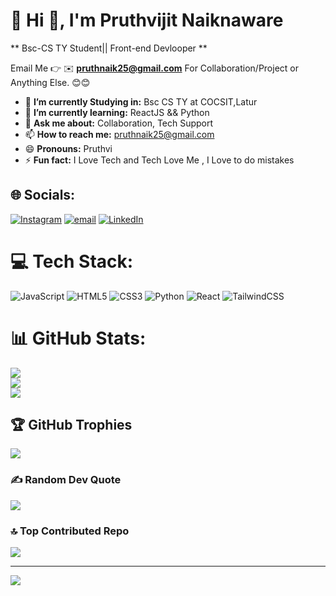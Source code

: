 # 💫 Hi 👋, I'm Pruthvijit Naiknaware
**  Bsc-CS TY Student|| Front-end Devlooper **

Email Me 👉 ✉️ **pruthnaik25@gmail.com** For Collaboration/Project or Anything Else. 😊😊

- 🔭 **I’m currently Studying in:** Bsc CS TY at COCSIT,Latur
- 🌱 **I’m currently learning:** ReactJS && Python
- 💬 **Ask me about:** Collaboration, Tech Support
- 📫 **How to reach me:** pruthnaik25@gmail.com
- 😄 **Pronouns:** Pruthvi
- ⚡ **Fun fact:** I Love Tech and Tech Love Me , I Love to do mistakes
## 🌐 Socials:
[![Instagram](https://img.shields.io/badge/Instagram-%23E4405F.svg?logo=Instagram&logoColor=white)](https://instagram.com/x_omya_x_29) [![email](https://img.shields.io/badge/Email-D14836?logo=gmail&logoColor=white)](mailto:pruthnaik25@gmail.com) 
[![LinkedIn](https://img.shields.io/badge/LinkedIn-%230077B5.svg?logo=linkedin&logoColor=white)](https://www.linkedin.com/in/pruthvijit-naiknaware-42ba94369)

# 💻 Tech Stack:
![JavaScript](https://img.shields.io/badge/javascript-%23323330.svg?style=for-the-badge&logo=javascript&logoColor=%23F7DF1E) ![HTML5](https://img.shields.io/badge/html5-%23E34F26.svg?style=for-the-badge&logo=html5&logoColor=white) ![CSS3](https://img.shields.io/badge/css3-%231572B6.svg?style=for-the-badge&logo=css3&logoColor=white) ![Python](https://img.shields.io/badge/python-3670A0?style=for-the-badge&logo=python&logoColor=ffdd54) ![React](https://img.shields.io/badge/react-%2320232a.svg?style=for-the-badge&logo=react&logoColor=%2361DAFB) ![TailwindCSS](https://img.shields.io/badge/tailwindcss-%2338B2AC.svg?style=for-the-badge&logo=tailwind-css&logoColor=white)
# 📊 GitHub Stats:
![](https://github-readme-stats.vercel.app/api?username=prutvi-naik&theme=nord&hide_border=false&include_all_commits=true&count_private=false)<br/>
![](https://nirzak-streak-stats.vercel.app/?user=prutvi-naik&theme=nord&hide_border=false)<br/>
![](https://github-readme-stats.vercel.app/api/top-langs/?username=prutvi-naik&theme=nord&hide_border=false&include_all_commits=true&count_private=false&layout=compact)

## 🏆 GitHub Trophies
![](https://github-profile-trophy.vercel.app/?username=prutvi-naik&theme=radical&no-frame=false&no-bg=true&margin-w=4)

### ✍️ Random Dev Quote
![](https://quotes-github-readme.vercel.app/api?type=horizontal&theme=radical)

### 🔝 Top Contributed Repo
![](https://github-contributor-stats.vercel.app/api?username=prutvi-naik&limit=5&theme=dark&combine_all_yearly_contributions=true)

---
[![](https://visitcount.itsvg.in/api?id=prutvi-naik&icon=0&color=0)](https://visitcount.itsvg.in)

<!-- Proudly created with GPRM ( https://gprm.itsvg.in ) -->
